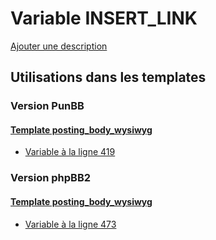 # Variable INSERT_LINK
[Ajouter une description](https://fa-tvars.appspot.com/var/INSERT_LINK)

## Utilisations dans les templates

### Version PunBB

#### [Template posting_body_wysiwyg](punbb/posting_body_wysiwyg.md)
* [Variable &agrave; la ligne 419](../punbb/posting_body_wysiwyg.tpl#L419)

### Version phpBB2

#### [Template posting_body_wysiwyg](subsilver/posting_body_wysiwyg.md)
* [Variable &agrave; la ligne 473](../subsilver/posting_body_wysiwyg.tpl#L473)